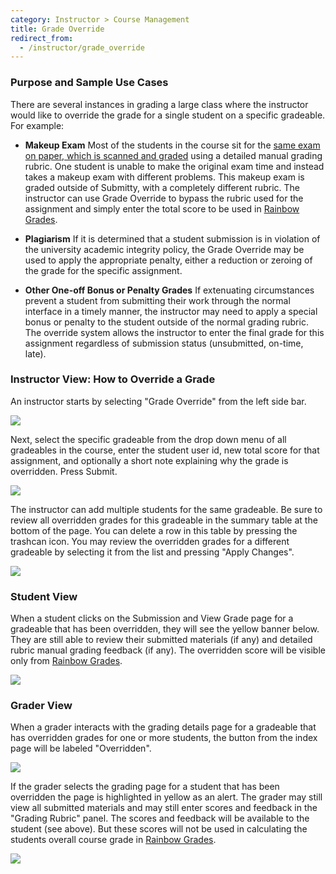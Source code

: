 ```yaml
---
category: Instructor > Course Management
title: Grade Override
redirect_from:
  - /instructor/grade_override
---
```


### Purpose and Sample Use Cases

There are several instances in grading a large class where the
instructor would like to override the grade for a single student on a
specific gradeable.  For example:

* **Makeup Exam** Most of the students in the course sit for the [same
    exam on paper, which is scanned and graded](bulk_pdf_upload) using
    a detailed manual grading rubric.  One student is unable to make
    the original exam time and instead takes a makeup exam with
    different problems.  This makeup exam is graded outside of
    Submitty, with a completely different rubric.  The instructor can
    use Grade Override to bypass the rubric used for the assignment
    and simply enter the total score to be used in [Rainbow
    Grades](rainbow_grades).

* **Plagiarism** If it is determined that a student submission is in
    violation of the university academic integrity policy, the Grade
    Override may be used to apply the appropriate penalty, either a
    reduction or zeroing of the grade for the specific assignment.


* **Other One-off Bonus or Penalty Grades** If extenuating
    circumstances prevent a student from submitting their work through
    the normal interface in a timely manner, the instructor may need
    to apply a special bonus or penalty to the student outside of the
    normal grading rubric.  The override system allows the instructor
    to enter the final grade for this assignment regardless of
    submission status (unsubmitted, on-time, late).



### Instructor View: How to Override a Grade 

An instructor starts by selecting "Grade Override" from the left side bar.

![](/images/OverrideEmpty.png) 

Next, select the specific gradeable from the drop down menu of all
gradeables in the course, enter the student user id, new total score
for that assignment, and optionally a short note explaining why the
grade is overridden.  Press Submit.

![](/images/OverrideEntered.png)

The instructor can add multiple students for the same gradeable.  Be sure to
review all overridden grades for this gradeable in the summary table
at the bottom of the page.  You can delete a row in this table by
pressing the trashcan icon.  You may review the overridden grades for
a different gradeable by selecting it from the list and pressing
"Apply Changes".

![](/images/OverrideMultipleOther.png)

### Student View

When a student clicks on the Submission and View Grade page for a
gradeable that has been overridden, they will see the yellow banner
below.  They are still able to review their submitted materials (if
any) and detailed rubric manual grading feedback (if any).  The
overridden score will be visible only from [Rainbow
Grades](rainbow_grades).

![](/images/studentOverriden.png)


### Grader View

When a grader interacts with the grading details page for a gradeable
that has overridden grades for one or more students, the button from
the index page will be labeled "Overridden".

![](/images/TAOverriden1.png)

If the grader selects the grading page for a student that has been
overridden the page is highlighted in yellow as an alert.  The grader
may still view all submitted materials and may still enter scores and
feedback in the "Grading Rubric" panel.  The scores and feedback will
be available to the student (see above).  But these scores will not be
used in calculating the students overall course grade in [Rainbow
Grades](rainbow_grades).

![](/images/TAOverriden2.png)